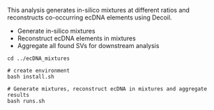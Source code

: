 This analysis generates in-silico mixtures at different ratios and reconstructs co-occurring ecDNA elements using Decoil.

- Generate in-silico mixtures
- Reconstruct ecDNA elements in mixtures
- Aggregate all found SVs for downstream analysis

```
cd ../ecDNA_mixtures

# create environment
bash install.sh

# Generate mixtures, reconstruct ecDNA in mixtures and aggregate results
bash runs.sh
```
